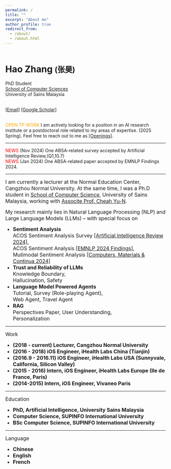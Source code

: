 ```yaml
---
permalink: /
title: ""
excerpt: "About me"
author_profile: true
redirect_from: 
  - /about/
  - /about.html
---
```


<header></header>
  
  <h1>
    Hao Zhang <small>(张昊)</small>
</h1>
<div class="row">
    <div class="col-sm-7">
        <p>
            PhD Student<br>
            <a href="">School of Computer Sciences</a><br>
            University of Sains Malaysia<br>
        </p>
        <p>
            <br>
            [<a href="mailto:zhanghaousm@gmail.com">Email</a>]
            [<a href="https://scholar.google.ca/citations?hl=en&user=crmoLvMAAAAJ&view_op=list_works&sortby=pubdate">Google Scholar</a>]
        </p>
        <p>
            <br>
            <span style="color: orange;">OPEN TP WORK</span> I am actively looking for a position in an AI research institute or a postdoctoral role related to my areas of expertise. (2025 Spring). Feel free to reach out to me as <a href="https://sydmou.github.io/cv/">[Openings]</a>.<br>
        </p>
    </div>
</div>
<hr>
<p>
    <span style="color: red;">NEWS</span> (Nov 2024) One ABSA-related survey accepted by Artificial Intelligence Review,(Q1,10.7)<br>
    <span style="color: red;">NEWS</span> (Jan 2024) One ABSA-related paper accepted by EMNLP Findings 2024.<br>
</p>
<hr>
<p>
    <font size="3">
     I am currently a lecturer at the Normal Education Center, Cangzhou Normal University. At the same time, I was a Ph.D student in <a href="https://cs.usm.my/">School of Computer Science</a>, University of Sains Malaysia, working with <a href="https://cs.usm.my/index.php/faculty-member/173-cheah-yu-n-associate-professor-dr">Associte Prof. Cheah Yu-N</a>.
    </font>
</p>
<p>
    <font size="3">
        My research mainly lies in Natural Language Processing (NLP) and Large Language Models (LLMs) – with special focus on 
        <ul>
            <li> <b>Sentiment Analysis</b><br>ACOS Sentiment Analysis Survey <a href="https://link.springer.com/article/10.1007/s10462-023-10633-x">[Artificial Intelligence Review 2024]</a>,<br>ACOS Sentiment Analysis <a href="https://aclanthology.org/2024.findings-emnlp.453/">[EMNLP 2024 Findings]</a>, <br>Mutimodal Sentiment Analysis <a href="https://www.researchgate.net/profile/Wan-Mohd-Nazmee-Zainon/publication/370528996_Improving_Targeted_Multimodal_Sentiment_Classification_with_Semantic_Description_of_Images/links/646204dbfbaf5b27a4ca535b/Improving-Targeted-Multimodal-Sentiment-Classification-with-Semantic-Description-of-Images.pdf">[Computers, Materials & Continua 2024]</a> </li>
            <li> <b>Trust and Reliability of LLMs</b><br>Knowledge Boundary,<br>Hallucination, Safety</li>
            <li> <b>Language Model Powered Agents</b><br>Tutorial, Survey (Role-playing Agent), <br>Web Agent, Travel Agent</li>
            <li> <b>RAG</b><br>Perspectives Paper, User Understanding,<br>Personalization</li>
        </ul>
    </font>
</p>
<hr>
<p>
    <font size="3">
        Work 
        <ul>
            <li> <b>(2018 - current) Lecturer, Cangzhou Normal University</b></li>
            <li> <b>(2016 - 2018) iOS Engineer, iHealth Labs China (Tianjin)</b></li>
            <li> <b>(2016.9 - 2016.11) iOS Engineer, iHealth Labs USA (Sunnyvale, California, Silicon Valley)</b></li>
            <li> <b>(2015 - 2016) Intern, iOS Engineer, iHealth Labs Europe (Ile de France, Paris)</b></li>
            <li> <b>(2014-2015) Intern, iOS Engineer, Vivaneo Paris</b></li>
        </ul>
    </font>
</p>
<hr>
<p>
    <font size="3">
        Education 
        <ul>
            <li> <b>PhD, Artificial Intelligence, University Sains Malaysia</b></li>
            <li> <b>Computer Science, SUPINFO International University</b></li>
            <li> <b>BSc Computer Science, SUPINFO International University</b></li>
        </ul>
    </font>
</p>
<hr>
<p>
    <font size="3">
        Language 
        <ul>
            <li> <b>Chinese</b></li>
            <li> <b>English</b></li>
            <li> <b>French</b></li>
        </ul>
    </font>
</p>


